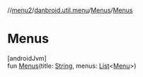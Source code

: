 //[menu2](../../../index.md)/[danbroid.util.menu](../index.md)/[Menus](index.md)/[Menus](-menus.md)

# Menus

[androidJvm]\
fun [Menus](-menus.md)(title: [String](https://kotlinlang.org/api/latest/jvm/stdlib/kotlin/-string/index.html), menus: [List](https://kotlinlang.org/api/latest/jvm/stdlib/kotlin.collections/-list/index.html)<[Menu](../-menu/index.md)>)
